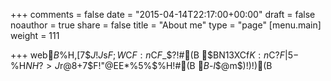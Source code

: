+++
comments = false
date = "2015-04-14T22:17:00+00:00"
draft = false
noauthor = true
share = false
title = "About me"
type = "page"
[menu.main]
weight = 111

+++
web$B%5%$%H$,$[$7$$$J$!$J$s$F;W$C$F:n$C$F$_$?!#(B
$BN13XCf$K:n$C$?F|5-%5%$%H$NH?>J$r@8$+$7$F!"@EE*%5%$%H!#(B
$B$-$l$$$@$m$)!)!)(B
